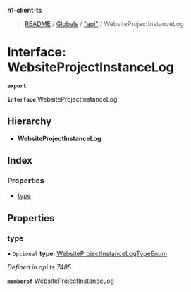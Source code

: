 **h1-client-ts**

> [README](../README.md) / [Globals](../globals.md) / ["api"](../modules/_api_.md) / WebsiteProjectInstanceLog

# Interface: WebsiteProjectInstanceLog

**`export`** 

**`interface`** WebsiteProjectInstanceLog

## Hierarchy

* **WebsiteProjectInstanceLog**

## Index

### Properties

* [type](_api_.websiteprojectinstancelog.md#type)

## Properties

### type

• `Optional` **type**: [WebsiteProjectInstanceLogTypeEnum](../enums/_api_.websiteprojectinstancelogtypeenum.md)

*Defined in api.ts:7485*

**`memberof`** WebsiteProjectInstanceLog

